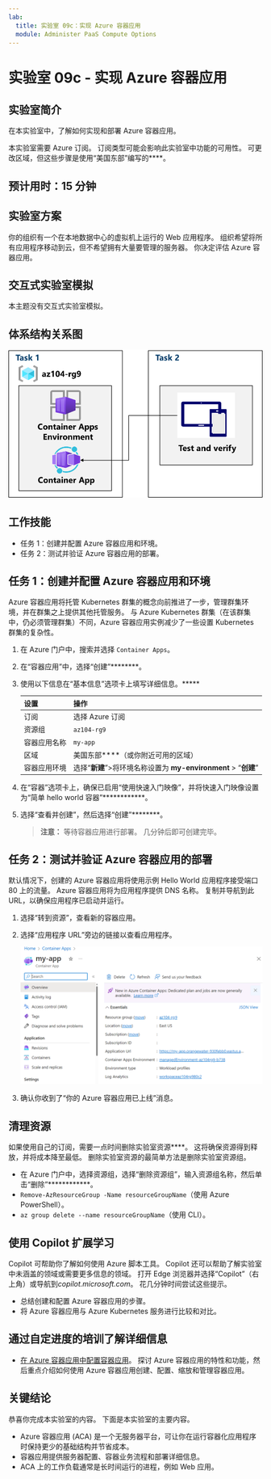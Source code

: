 ```yaml
---
lab:
  title: 实验室 09c：实现 Azure 容器应用
  module: Administer PaaS Compute Options
---
```


# 实验室 09c - 实现 Azure 容器应用

## 实验室简介

在本实验室中，了解如何实现和部署 Azure 容器应用。

本实验室需要 Azure 订阅。 订阅类型可能会影响此实验室中功能的可用性。 可更改区域，但这些步骤是使用“美国东部”编写的****。

## 预计用时：15 分钟

## 实验室方案

你的组织有一个在本地数据中心的虚拟机上运行的 Web 应用程序。 组织希望将所有应用程序移动到云，但不希望拥有大量要管理的服务器。 你决定评估 Azure 容器应用。

## 交互式实验室模拟

本主题没有交互式实验室模拟。 

## 体系结构关系图

![任务关系图。](../media/az104-lab09b-aca-architecture.png)

## 工作技能

- 任务 1：创建并配置 Azure 容器应用和环境。
- 任务 2：测试并验证 Azure 容器应用的部署。

## 任务 1：创建并配置 Azure 容器应用和环境

Azure 容器应用将托管 Kubernetes 群集的概念向前推进了一步，管理群集环境，并在群集之上提供其他托管服务。 与 Azure Kubernetes 群集（在该群集中，仍必须管理群集）不同，Azure 容器应用实例减少了一些设置 Kubernetes 群集的复杂性。

1. 在 Azure 门户中，搜索并选择 `Container Apps`。

1. 在“容器应用”中，选择“创建”********。

1. 使用以下信息在“基本信息”选项卡上填写详细信息。*****

    | 设置 | 操作 |
    |---|---|
    | 订阅 | 选择 Azure 订阅 |
    | 资源组 | `az104-rg9` |
    | 容器应用名称 |  `my-app` |
    | 区域    | 美国东部****（或你附近可用的区域） |
    | 容器应用环境 | 选择“**新建**”>将环境名称设置为 **my-environment**  > “**创建**” |

1. 在“容器”选项卡上，确保已启用“使用快速入门映像”，并将快速入门映像设置为“简单 hello world 容器”************。

1. 选择“查看并创建”，然后选择“创建”********。

    >**注意：** 等待容器应用进行部署。 几分钟后即可创建完毕。 
 
## 任务 2：测试并验证 Azure 容器应用的部署

默认情况下，创建的 Azure 容器应用将使用示例 Hello World 应用程序接受端口 80 上的流量。 Azure 容器应用将为应用程序提供 DNS 名称。 复制并导航到此 URL，以确保应用程序已启动并运行。

1. 选择“转到资源”，查看新的容器应用。

1. 选择“应用程序 URL”旁边的链接以查看应用程序。

    ![门户中 ACA 概述页的屏幕截图。](../media/az104-lab09b-aca-overview.png)

1. 确认你收到了“你的 Azure 容器应用已上线”消息。
   
## 清理资源

如果使用自己的订阅，需要一点时间删除实验室资源****。 这将确保资源得到释放，并将成本降至最低。 删除实验室资源的最简单方法是删除实验室资源组。 

+ 在 Azure 门户中，选择资源组，选择“删除资源组”，输入资源组名称，然后单击“删除”************。
+ `Remove-AzResourceGroup -Name resourceGroupName`（使用 Azure PowerShell）。
+ `az group delete --name resourceGroupName`（使用 CLI）。

## 使用 Copilot 扩展学习
Copilot 可帮助你了解如何使用 Azure 脚本工具。 Copilot 还可以帮助了解实验室中未涵盖的领域或需要更多信息的领域。 打开 Edge 浏览器并选择“Copilot”（右上角）或导航到*copilot.microsoft.com*。 花几分钟时间尝试这些提示。

+ 总结创建和配置 Azure 容器应用的步骤。
+ 将 Azure 容器应用与 Azure Kubernetes 服务进行比较和对比。

## 通过自定进度的培训了解详细信息

+ [在 Azure 容器应用中配置容器应用](https://learn.microsoft.com/training/modules/configure-container-app-azure-container-apps/)。 探讨 Azure 容器应用的特性和功能，然后重点介绍如何使用 Azure 容器应用创建、配置、缩放和管理容器应用。


## 关键结论

恭喜你完成本实验室的内容。 下面是本实验室的主要内容。 

+ Azure 容器应用 (ACA) 是一个无服务器平台，可让你在运行容器化应用程序时保持更少的基础结构并节省成本。
+ 容器应用提供服务器配置、容器业务流程和部署详细信息。 
+ ACA 上的工作负载通常是长时间运行的进程，例如 Web 应用。

     
